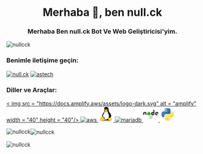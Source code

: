 <h1 align="center">Merhaba 👋, ben null.ck</h1>
<h3 align="center">Merhaba Ben null.ck Bot Ve Web Geliştiricisi'yim.</h3>

<p align=" left"> <img src = "https://komarev.com/ghpvc/?username=nullcck&label=Profile%20views&color=0e75b6&style=flat" alt = "nullcck" /> </p>

<h3 align = "left"> Benimle iletişime geçin:</h3>
<p align="left">
<a href="https://dev.to/null.ck" target="blank"><img align="center" src="https ://raw.githubusercontent.com/rahuldkjain/github-profile-readme-generator/master/src/images/icons/Social/devto.svg" alt = "null.ck" height = "30" genişlik = "40" /></a>
<a href = "https://discord.gg/astech" target = "blank"><img align = "center" src = "https://raw.githubusercontent.com/rahuldkjain/github" -profile-readme-generator/master/src/images/icons/Social/discord.svg" alt = "astech" height = "30" genişlik = "40" /></a>
</p>

<h3 align= "left">Diller ve Araçlar:</h3>
<p align = "left"> <a href = "https://aws.amazon.com/amplify/" target = "_blank" rel = "noreferrer"> < img src = "https://docs.amplify.aws/assets/logo-dark.svg" alt = "amplify" width = "40" height = "40"/> </a> <a href = "https: //aws.amazon.com" target = "_blank" rel = "noreferrer"> <img src = "https://raw.githubusercontent.com/devicons/devicon/master/icons/amazonwebservices/amazonwebservices-original-wordmark. svg" alt = "aws" width = "40" height = "40"/> </a> <a href = "https://www.linux.org/" target = "_blank" rel = "noreferrer"> <img src = "https://raw.githubusercontent.com/devicons/devicon/master/icons/linux/linux-original.svg" alt = "linux" width = "40" yükseklik = "40"/> </ a> <a href = "https://mariadb.org/" target = "_blank" rel = "noreferrer"> <img src = "https://www.vectorlogo.zone/logos/mariadb/mariadb-icon. svg" alt = "mariadb" width = "40" height = "40"/> </a> <a href = "https://nodejs.org" target = "_blank" rel = "noreferrer"> <img src ="https://raw.githubusercontent.com/devicons/devicon/master/icons/nodejs/nodejs-original-wordmark.svg" alt="nodejs" width="40" height="40"/> </a > <a href=https://www.python.org" target = "_blank" rel = "noreferrer"> <img src = "https://raw.githubusercontent.com/devicons/devicon/master/icons/python/python-original.svg" alt = "python" width = "40" height = "40"/> </a> </p>

<p><img align = "left" src = "https://github-readme-stats.vercel. app/api/top-langs?username=nullcck&show_icons=true&locale=en&layout=compact" alt="nullcck" /></p>

<p> <img align="center" src="https://github- readme-stats.vercel.app/api?username=nullcck&show_icons=true&locale=en" alt = "nullcck" /></p>

<p><img align = "center" src = "https://github-readme- strip-stats.herokuapp.com/?user=nullcck&" alt="nullcck" /></p>
